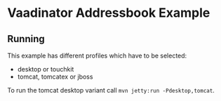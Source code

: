 # Vaadinator Addressbook Example
## Running
This example has different profiles which have to be selected:
- desktop or touchkit
- tomcat, tomcatex or jboss

To run the tomcat desktop variant call `mvn jetty:run -Pdesktop,tomcat`.
